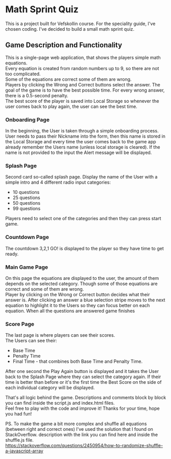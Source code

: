 # Math Sprint Quiz

This is a project built for Vefskollin course.
For the speciality guide, I've chosen coding. I've decided to build a small math sprint quiz.

## Game Description and Functionality

This is a single-page web application, that shows the players simple math equations.  
Every equation is created from random numbers up to 9, so there are not too complicated.  
Some of the equations are correct some of them are wrong.  
Players by clicking the Wrong and Correct buttons select the answer.
The goal of the game is to have the best possible time. For every wrong answer, there is a 0.5-second penalty.  
The best score of the player is saved into Local Storage so whenever the user comes back to play again, the user can see the best time.  

### Onboarding Page

In the beginning, the User is taken through a simple onboarding process.
User needs to pass their Nickname into the form, then this name is stored in the Local Storage and every time the user comes back to the game app already remember the Users name (unless local storage is cleared). If the name is not provided to the input the Alert message will be displayed.


### Splash Page

Second card so-called splash page. Display the name of the User with a simple intro and 4 different radio input categories:
* 10 questions
* 25 questions
* 50 questions
* 99 questions

Players need to select one of the categories and then they can press start game.

### Countdown Page

The countdown 3,2,1 GO! is displayed to the player so they have time to get ready.

### Main Game Page

On this page the equations are displayed to the user, the amount of them depends on the selected category.
Though some of those equations are correct and some of them are wrong.  
Player by clicking on the Wrong or Correct button decides what their answer is.
After clicking an answer a blue selection stripe moves to the next equation to highlight it to the Users so they can focus better on each equation.
When all the questions are answered game finishes

### Score Page

The last page is where players can see their scores.  
The Users can see their:
* Base Time
* Penalty Time
* Final Time - that combines both Base Time and Penalty Time.

After one second the Play Again button is displayed and it takes the User back to the Splash Page where they can select the category again.
If their time is better than before or it's the first time the Best Score on the side of each individual category will be displayed.

That's all logic behind the game. Descriptions and comments block by block you can find inside the script.js and index.html files.  
Feel free to play with the code and improve it! Thanks for your time, hope you had fun!

PS. To make the game a bit more complex and shuffle all equations (between right and correct ones) I've used the solution that I found on StackOverflow.
description with the link you can find here and inside the shuffle.js file.  
https://stackoverflow.com/questions/2450954/how-to-randomize-shuffle-a-javascript-array

